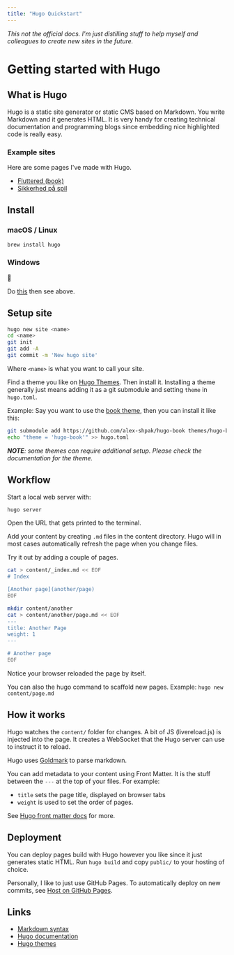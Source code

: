 ```yaml
---
title: "Hugo Quickstart"
---
```


_This not the official docs.
I'm just distilling stuff to help myself and colleagues to create new sites in
the future._

# Getting started with Hugo

## What is Hugo

Hugo is a static site generator or static CMS based on Markdown.
You write Markdown and it generates HTML.
It is very handy for creating technical documentation and programming blogs
since embedding nice highlighted code is really easy.

### Example sites

Here are some pages I've made with Hugo.

- [Fluttered (book)](https://fluttered-book.github.io/)
- [Sikkerhed på spil](https://easv-it-sikkerhed.github.io/sikkerhed-paa-spil/)

## Install

### macOS / Linux

```sh
brew install hugo
```

### Windows

🤷

Do [this](https://wiki.archlinux.org/title/Installation_guide) then see above.

## Setup site

```sh
hugo new site <name>
cd <name>
git init
git add -A
git commit -m 'New hugo site'
```

Where `<name>` is what you want to call your site.

Find a theme you like on [Hugo Themes](https://themes.gohugo.io/).
Then install it.
Installing a theme generally just means adding it as a git submodule and
setting `theme` in `hugo.toml`.

Example: Say you want to use the [book theme](https://themes.gohugo.io/themes/hugo-book/), then you can install it like this:

```sh
git submodule add https://github.com/alex-shpak/hugo-book themes/hugo-book
echo "theme = 'hugo-book'" >> hugo.toml
```

_**NOTE**: some themes can require additional setup.
Please check the documentation for the theme._

## Workflow

Start a local web server with:

```sh
hugo server
```

Open the URL that gets printed to the terminal.

Add your content by creating `.md` files in the content directory.
Hugo will in most cases automatically refresh the page when you change files.

Try it out by adding a couple of pages.

```bash
cat > content/_index.md << EOF
# Index

[Another page](another/page)
EOF

mkdir content/another
cat > content/another/page.md << EOF
---
title: Another Page
weight: 1
---

# Another page
EOF
```

Notice your browser reloaded the page by itself.

You can also the hugo command to scaffold new pages.
Example: `hugo new content/page.md`

## How it works

Hugo watches the `content/` folder for changes.
A bit of JS (livereload.js) is injected into the page.
It creates a WebSocket that the Hugo server can use to instruct it to reload.

Hugo uses [Goldmark](https://github.com/yuin/goldmark/) to parse markdown.

You can add metadata to your content using Front Matter.
It is the stuff between the `---` at the top of your files.
For example:

- `title` sets the page title, displayed on browser tabs
- `weight` is used to set the order of pages.

See [Hugo front matter docs](https://gohugo.io/content-management/front-matter/) for more.

## Deployment

You can deploy pages build with Hugo however you like since it just generates static HTML.
Run `hugo build` and copy `public/` to your hosting of choice.

Personally, I like to just use GitHub Pages.
To automatically deploy on new commits, see [Host on GitHub
Pages](https://gohugo.io/host-and-deploy/host-on-github-pages/).

## Links

- [Markdown syntax](https://www.markdownguide.org/basic-syntax/)
- [Hugo documentation](https://gohugo.io/documentation/)
- [Hugo themes](https://themes.gohugo.io/)
